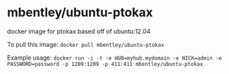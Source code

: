 mbentley/ubuntu-ptokax
==================

docker image for ptokax
based off of ubuntu:12.04

To pull this image:
`docker pull mbentley/ubuntu-ptokax`

Example usage:
`docker run -i -t -e HUB=myhub.mydomain -e NICK=admin -e PASSWORD=password -p 1209:1209 -p 411:411 mbentley/ubuntu-ptokax`
